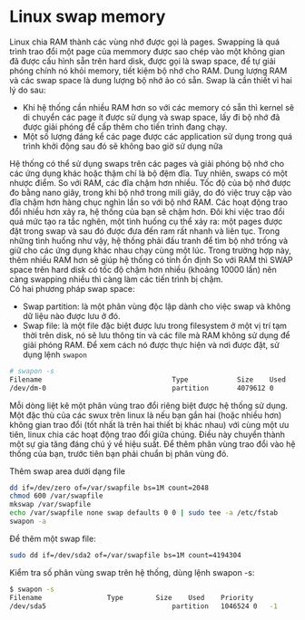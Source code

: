 # Linux swap memory</br>
Linux chia RAM thành các vùng nhớ được gọi là pages. Swapping là quá trình trao đổi một page của memmory được sao chép vào một không gian đã được cấu hình sẵn trên hard disk, được gọi là swap space, để tự giải phóng chính nó khỏi memory, tiết kiệm bộ nhớ cho RAM. Dung lượng RAM và các swap space là dung lượng bộ nhớ ảo có sẵn. Swap là cần thiết vì hai lý do sau:</br>
- Khi hệ thống cần nhiều RAM hơn so với các memory có sẵn thì kernel sẽ di chuyển các page ít được sử dụng và swap space, lấy đi bộ nhớ đã được giải phóng để cấp thêm cho tiến trình đang chạy.</br>
- Một số lượng đáng kể các page được các application sử dụng trong quá trình khởi động sau đó sẽ không bao giờ sử dụng nữa</br>

Hệ thống có thể sử dụng swaps trên các pages và giải phóng bộ nhớ cho các ứng dụng khác hoặc thậm chí là bộ đệm đĩa. Tuy nhiên, swaps có một nhược điểm. So với RAM, các đĩa chậm hơn nhiều. Tốc độ của bộ nhớ được đo bằng nano giây, trong khi bộ nhớ trong mili giây, do đó việc truy cập vào đĩa chậm hơn hàng chục nghìn lần so với bộ nhớ RAM. Các hoạt động trao đổi nhiều hơn xảy ra, hệ thống của bạn sẽ chậm hơn. Đôi khi việc trao đổi quá mức tạo ra tắc nghẽn, một tình huống cụ thể xảy ra: một pages được đặt trong swap và sau đó được đưa đến ram rất nhanh và liên tục. Trong những tình huống như vậy, hệ thống phải đấu tranh để tìm bộ nhớ trống và giữ cho các ứng dụng khác nhau chạy cùng một lúc. Trong trường hợp này, thêm nhiều RAM hơn sẽ giúp hệ thống có tính ổn định
So với RAM thì SWAP space trên hard disk có tốc độ chậm hơn nhiều (khoảng 10000 lần) nên càng swapping nhiều thì càng làm các tiến trình bị chậm.</br>
Có hai phương pháp swap space:</br>
- Swap partition: là một phân vùng độc lập dành cho việc swap và không dữ liệu nào được lưu ở đó.</br>
- Swap file: là một file đặc biệt được lưu trong filesystem ở một vị trí tạm thời trên disk, nó sẽ lưu thông tin và các file mà RAM không sử dụng để giải phóng RAM. Để xem cách nó được thực hiện và nơi được đặt, sử dụng lệnh `swapon`
```sh
# swapon -s
Filename                                Type            Size    Used    Priority
/dev/dm-0                               partition       4079612 0       -1
```

Mỗi dòng liệt kê một phân vùng trao đổi riêng biệt được hệ thống sử dụng. Một đặc thù của các swux trên linux là nếu bạn gắn hai (hoặc nhiều hơn) không gian trao đổi (tốt nhất là trên hai thiết bị khác nhau) với cùng một ưu tiên, linux chia các hoạt động trao đổi giữa chúng. Điều này chuyển thành một sự gia tăng đáng chú ý về hiệu suất. Để thêm phân vùng trao đổi vào hệ thống của bạn, trước tiên bạn phải chuẩn bị phân vùng đó.

Thêm swap area dưới dạng file
```sh
dd if=/dev/zero of=/var/swapfile bs=1M count=2048
chmod 600 /var/swapfile
mkswap /var/swapfile
echo /var/swapfile none swap defaults 0 0 | sudo tee -a /etc/fstab
swapon -a
```
Để thêm một swap file:</br>
```sh
sudo dd if=/dev/sda2 of=/var/swapfile bs=1M count=4194304
```
Kiểm tra số phân vùng swap trên hệ thống, dùng lệnh swapon -s:
```sh
$ swapon -s
Filename				Type		Size	Used	Priority
/dev/sda5                              	partition	1046524	0	-1
```

